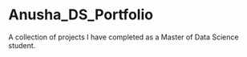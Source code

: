 # Anusha_DS_Portfolio
A collection of projects I have completed as a Master of Data Science student.
